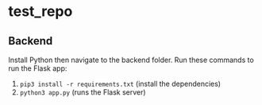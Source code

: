 # test_repo

## Backend

Install Python then navigate to the backend folder. Run these commands to run the Flask app:

1. `pip3 install -r requirements.txt` (install the dependencies)
2. `python3 app.py` (runs the Flask server)